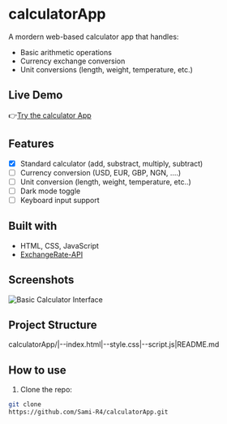 # calculatorApp
A mordern web-based calculator app that handles:
- Basic arithmetic operations
- Currency exchange conversion
- Unit conversions (length, weight, temperature, etc.)

## Live Demo
👉[Try the calculator App]()

## Features
- [x] Standard calculator (add, substract, multiply, subtract)
- [ ] Currency conversion (USD, EUR, GBP, NGN, ....)
- [ ] Unit conversion (length, weight, temperature, etc..)
- [ ] Dark mode toggle
- [ ] Keyboard input support

## Built with
- HTML, CSS, JavaScript
- [ExchangeRate-API]()

## Screenshots
![Basic Calculator Interface]()

## Project Structure
calculatorApp/|--index.html|--style.css|--script.js|README.md

## How to use
1. Clone the repo:
```bash
git clone
https://github.com/Sami-R4/calculatorApp.git
```

